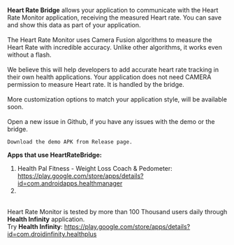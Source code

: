 **Heart Rate Bridge** allows your application to communicate with the Heart Rate Monitor application, receiving the measured Heart rate. You can save and show this data as part of your application.
<br><br>The Heart Rate Monitor uses Camera Fusion algorithms to measure the Heart Rate with incredible accuracy. Unlike other algorithms, it works even without a flash.
<br><br>We believe this will help developers to add accurate heart rate tracking in their own health applications. Your application does not need CAMERA permission to measure Heart rate. It is handled by the bridge.
<br><br>More customization options to match your application style, will be available soon.
<br><br>Open a new issue in Github, if you have any issues with the demo or the bridge.<br>

`Download the demo APK from Release page.`

**Apps that use HeartRateBridge:**
1. Health Pal Fitness - Weight Loss Coach & Pedometer: https://play.google.com/store/apps/details?id=com.androidapps.healthmanager
2. 

<br>Heart Rate Monitor is tested by more than 100 Thousand users daily through **Health Infinity** application. 
<br>Try **Health Infinity**: https://play.google.com/store/apps/details?id=com.droidinfinity.healthplus
